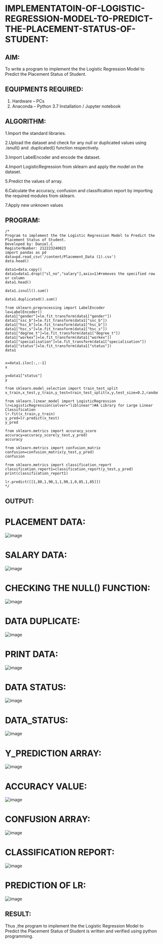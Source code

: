 # IMPLEMENTATOIN-OF-LOGISTIC-REGRESSION-MODEL-TO-PREDICT-THE-PLACEMENT-STATUS-OF-STUDENT:

## AIM:
To write a program to implement the the Logistic Regression Model to Predict the Placement Status of Student.

## EQUIPMENTS REQUIRED:
1. Hardware – PCs
2. Anaconda – Python 3.7 Installation / Jupyter notebook

## ALGORITHM:
1.Import the standard libraries.

2.Upload the dataset and check for any null or duplicated values using .isnull() and .duplicated() function respectively.

3.Import LabelEncoder and encode the dataset.

4.Import LogisticRegression from sklearn and apply the model on the dataset.

5.Predict the values of array.

6.Calculate the accuracy, confusion and classification report by importing the required modules from sklearn.

7.Apply new unknown values

## PROGRAM:
```
/*
Program to implement the the Logistic Regression Model to Predict the Placement Status of Student.
Developed by: Daniel.C
RegisterNumber: 212223240023
import pandas as pd
data=pd.read_csv('/content/Placement_Data (1).csv')
data.head()

data1=data.copy()
data1=data1.drop(["sl_no","salary"],axis=1)#removes the specified row or column
data1.head()

data1.isnull().sum()

data1.duplicated().sum()

from sklearn.preprocessing import LabelEncoder
le=LabelEncoder()
data1["gender"]=le.fit_transform(data1["gender"])
data1["ssc_b"]=le.fit_transform(data1["ssc_b"])
data1["hsc_b"]=le.fit_transform(data1["hsc_b"])
data1["hsc_s"]=le.fit_transform(data1["hsc_s"])
data1["degree_t"]=le.fit_transform(data1["degree_t"])
data1["workex"]=le.fit_transform(data1["workex"])
data1["specialisation"]=le.fit_transform(data1["specialisation"])
data1["status"]=le.fit_transform(data1["status"])
data1


x=data1.iloc[:,:-1]
x

y=data1["status"]
y

from sklearn.model_selection import train_test_split
x_train,x_test,y_train,y_test=train_test_split(x,y,test_size=0.2,random_state=0)

from sklearn.linear_model import LogisticRegression
lr=LogisticRegression(solver="liblinear")#A Library for Large Linear Classification
lr.fit(x_train,y_train)
y_pred=lr.predict(x_test)
y_pred

from sklearn.metrics import accuracy_score
accuracy=accuracy_score(y_test,y_pred)
accuracy

from sklearn.metrics import confusion_matrix
confusion=confusion_matrix(y_test,y_pred)
confusion

from sklearn.metrics import classification_report
classification_report1=classification_report(y_test,y_pred)
print(classification_report1)

lr.predict([[1,80,1,90,1,1,90,1,0,85,1,85]])
*/
```

## OUTPUT:
# PLACEMENT DATA:
![image](https://github.com/Daniel-christal/Implementation-of-Logistic-Regression-Model-to-Predict-the-Placement-Status-of-Student/assets/145742847/2243627b-0738-4d3d-8f0f-bf602b88b484)

# SALARY DATA:
![image](https://github.com/Daniel-christal/Implementation-of-Logistic-Regression-Model-to-Predict-the-Placement-Status-of-Student/assets/145742847/e4bdee61-011d-4b61-9c32-a99cf536adb3)

# CHECKING THE NULL() FUNCTION:
![image](https://github.com/Daniel-christal/Implementation-of-Logistic-Regression-Model-to-Predict-the-Placement-Status-of-Student/assets/145742847/d8febbca-485f-4ee5-ad89-ecc8ba183062)

# DATA DUPLICATE:
![image](https://github.com/Daniel-christal/Implementation-of-Logistic-Regression-Model-to-Predict-the-Placement-Status-of-Student/assets/145742847/7e6e22f0-9deb-4918-a3a7-db9b310414e9)

# PRINT DATA:
![image](https://github.com/Daniel-christal/Implementation-of-Logistic-Regression-Model-to-Predict-the-Placement-Status-of-Student/assets/145742847/88adb2cd-58c2-4a84-bcd2-8145925b7b42)

# DATA STATUS:
![image](https://github.com/Daniel-christal/Implementation-of-Logistic-Regression-Model-to-Predict-the-Placement-Status-of-Student/assets/145742847/ab690a0d-7e10-4566-885c-3f008f486cd8)

# DATA_STATUS:
![image](https://github.com/Daniel-christal/Implementation-of-Logistic-Regression-Model-to-Predict-the-Placement-Status-of-Student/assets/145742847/8608a988-8d15-4baa-adb4-1a4e3b358b5c)

# Y_PREDICTION ARRAY:
![image](https://github.com/Daniel-christal/Implementation-of-Logistic-Regression-Model-to-Predict-the-Placement-Status-of-Student/assets/145742847/198c96b9-46ae-45e2-948e-c44646740d49)

# ACCURACY VALUE:
![image](https://github.com/Daniel-christal/Implementation-of-Logistic-Regression-Model-to-Predict-the-Placement-Status-of-Student/assets/145742847/487de0c7-1bc6-4b4d-900d-75849dfe123f)

# CONFUSION ARRAY:
![image](https://github.com/Daniel-christal/Implementation-of-Logistic-Regression-Model-to-Predict-the-Placement-Status-of-Student/assets/145742847/1e013c02-8703-4aa1-b7ce-049f23400634)

# CLASSIFICATION REPORT:
![image](https://github.com/Daniel-christal/Implementation-of-Logistic-Regression-Model-to-Predict-the-Placement-Status-of-Student/assets/145742847/ccd2ab9b-76a8-4e2a-847b-44b3993f0e0f)

# PREDICTION OF LR:
![image](https://github.com/Daniel-christal/Implementation-of-Logistic-Regression-Model-to-Predict-the-Placement-Status-of-Student/assets/145742847/1e8f85b9-96dc-400f-b8f9-27ef0ed97d76)


## RESULT:
Thus ,the program to implement the the Logistic Regression Model to Predict the Placement Status of Student is written and verified using python programming.
